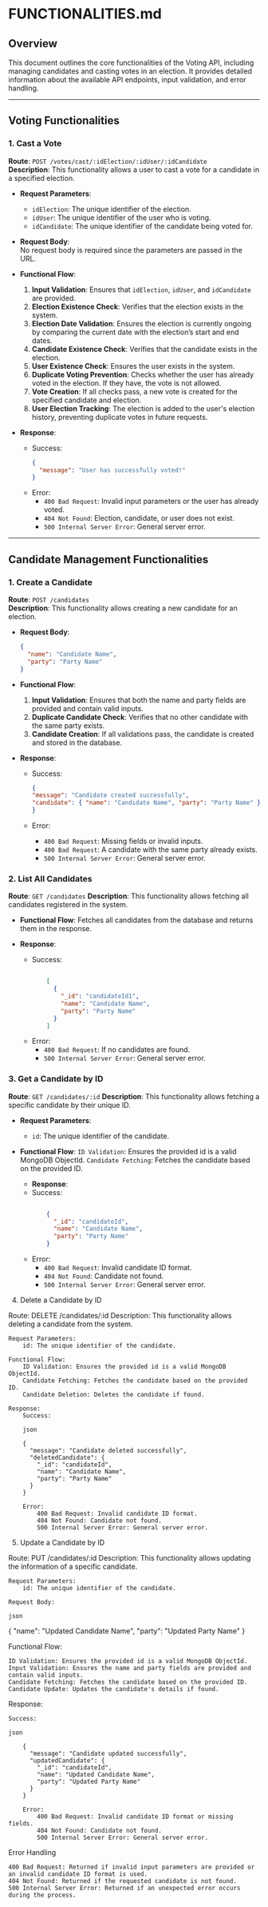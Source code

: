 # FUNCTIONALITIES.md

## Overview

This document outlines the core functionalities of the Voting API, including managing candidates and casting votes in an election. It provides detailed information about the available API endpoints, input validation, and error handling.

---

## Voting Functionalities

### 1. Cast a Vote

**Route**: `POST /votes/cast/:idElection/:idUser/:idCandidate`  
**Description**: This functionality allows a user to cast a vote for a candidate in a specified election.

- **Request Parameters**:
  - `idElection`: The unique identifier of the election.
  - `idUser`: The unique identifier of the user who is voting.
  - `idCandidate`: The unique identifier of the candidate being voted for.

- **Request Body**:  
  No request body is required since the parameters are passed in the URL.

- **Functional Flow**:
  1. **Input Validation**: Ensures that `idElection`, `idUser`, and `idCandidate` are provided.
  2. **Election Existence Check**: Verifies that the election exists in the system.
  3. **Election Date Validation**: Ensures the election is currently ongoing by comparing the current date with the election’s start and end dates.
  4. **Candidate Existence Check**: Verifies that the candidate exists in the election.
  5. **User Existence Check**: Ensures the user exists in the system.
  6. **Duplicate Voting Prevention**: Checks whether the user has already voted in the election. If they have, the vote is not allowed.
  7. **Vote Creation**: If all checks pass, a new vote is created for the specified candidate and election.
  8. **User Election Tracking**: The election is added to the user's election history, preventing duplicate votes in future requests.

- **Response**:
  - Success:  
    ```json
    {
      "message": "User has successfully voted!"
    }
    ```
  - Error:  
    - `400 Bad Request`: Invalid input parameters or the user has already voted.
    - `404 Not Found`: Election, candidate, or user does not exist.
    - `500 Internal Server Error`: General server error.

---

## Candidate Management Functionalities

### 1. Create a Candidate

**Route**: `POST /candidates`  
**Description**: This functionality allows creating a new candidate for an election.

- **Request Body**:
  ```json
  {
    "name": "Candidate Name",
    "party": "Party Name"
  }

- **Functional Flow**:

  1. **Input Validation**: Ensures that both the name and party fields are provided and contain valid inputs.
  2. **Duplicate Candidate Check**: Verifies that no other candidate with the same party exists.
  2. **Candidate Creation**: If all validations pass, the candidate is created and stored in the database.

- **Response**:
  - Success:  
    ```json
    {
    "message": "Candidate created successfully",
    "candidate": { "name": "Candidate Name", "party": "Party Name" }
    }
    ```
  - Error:

    - `400 Bad Request`: Missing fields or invalid inputs.
    - `400 Bad Request`: A candidate with the same party already exists.
    - `500 Internal Server Error`: General server error.


### 2. List All Candidates

**Route**: `GET /candidates`
**Description**: This functionality allows fetching all candidates registered in the system.

- **Functional Flow**:
        Fetches all candidates from the database and returns them in the response.

- **Response**:
  - Success:  
    ```json

        [
          {
            "_id": "candidateId1",
            "name": "Candidate Name",
            "party": "Party Name"
          }
        ]
    ```
  - Error:
    - `400 Bad Request`: If no candidates are found.
    - `500 Internal Server Error`: General server error.

### 3. Get a Candidate by ID

**Route**: `GET /candidates/:id`
**Description**: This functionality allows fetching a specific candidate by their unique ID.

- **Request Parameters**:
    - `id`: The unique identifier of the candidate.

- **Functional Flow**:
        `ID Validation`: Ensures the provided id is a valid MongoDB ObjectId.
        `Candidate Fetching`: Fetches the candidate based on the provided ID.

   - **Response**:
  - Success:  
    ```json

        {
          "_id": "candidateId",
          "name": "Candidate Name",
          "party": "Party Name"
        }
    ```
  - Error:
    - `400 Bad Request`: Invalid candidate ID format.
    - `404 Not Found`: Candidate not found.
    - `500 Internal Server Error`: General server error.

4. Delete a Candidate by ID

Route: DELETE /candidates/:id
Description: This functionality allows deleting a candidate from the system.

    Request Parameters:
        id: The unique identifier of the candidate.

    Functional Flow:
        ID Validation: Ensures the provided id is a valid MongoDB ObjectId.
        Candidate Fetching: Fetches the candidate based on the provided ID.
        Candidate Deletion: Deletes the candidate if found.

    Response:
        Success:

        json

        {
          "message": "Candidate deleted successfully",
          "deletedCandidate": {
            "_id": "candidateId",
            "name": "Candidate Name",
            "party": "Party Name"
          }
        }

        Error:
            400 Bad Request: Invalid candidate ID format.
            404 Not Found: Candidate not found.
            500 Internal Server Error: General server error.

5. Update a Candidate by ID

Route: PUT /candidates/:id
Description: This functionality allows updating the information of a specific candidate.

    Request Parameters:
        id: The unique identifier of the candidate.

    Request Body:

    json

{
  "name": "Updated Candidate Name",
  "party": "Updated Party Name"
}

Functional Flow:

    ID Validation: Ensures the provided id is a valid MongoDB ObjectId.
    Input Validation: Ensures the name and party fields are provided and contain valid inputs.
    Candidate Fetching: Fetches the candidate based on the provided ID.
    Candidate Update: Updates the candidate's details if found.

Response:

    Success:

    json

        {
          "message": "Candidate updated successfully",
          "updatedCandidate": {
            "_id": "candidateId",
            "name": "Updated Candidate Name",
            "party": "Updated Party Name"
          }
        }

        Error:
            400 Bad Request: Invalid candidate ID format or missing fields.
            404 Not Found: Candidate not found.
            500 Internal Server Error: General server error.

Error Handling

    400 Bad Request: Returned if invalid input parameters are provided or an invalid candidate ID format is used.
    404 Not Found: Returned if the requested candidate is not found.
    500 Internal Server Error: Returned if an unexpected error occurs during the process.























